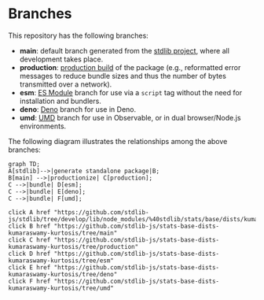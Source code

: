 <!--

@license Apache-2.0

Copyright (c) 2022 The Stdlib Authors.

Licensed under the Apache License, Version 2.0 (the "License");
you may not use this file except in compliance with the License.
You may obtain a copy of the License at

    http://www.apache.org/licenses/LICENSE-2.0

Unless required by applicable law or agreed to in writing, software
distributed under the License is distributed on an "AS IS" BASIS,
WITHOUT WARRANTIES OR CONDITIONS OF ANY KIND, either express or implied.
See the License for the specific language governing permissions and
limitations under the License.

-->

# Branches

This repository has the following branches:

-   **main**: default branch generated from the [stdlib project][stdlib-url], where all development takes place.
-   **production**: [production build][production-url] of the package (e.g., reformatted error messages to reduce bundle sizes and thus the number of bytes transmitted over a network).
-   **esm**: [ES Module][esm-url] branch for use via a `script` tag without the need for installation and bundlers.
-   **deno**: [Deno][deno-url] branch for use in Deno.
-   **umd**: [UMD][umd-url] branch for use in Observable, or in dual browser/Node.js environments.

The following diagram illustrates the relationships among the above branches:

```mermaid
graph TD;
A[stdlib]-->|generate standalone package|B;
B[main] -->|productionize| C[production];
C -->|bundle| D[esm];
C -->|bundle| E[deno];
C -->|bundle| F[umd];

click A href "https://github.com/stdlib-js/stdlib/tree/develop/lib/node_modules/%40stdlib/stats/base/dists/kumaraswamy/kurtosis"
click B href "https://github.com/stdlib-js/stats-base-dists-kumaraswamy-kurtosis/tree/main"
click C href "https://github.com/stdlib-js/stats-base-dists-kumaraswamy-kurtosis/tree/production"
click D href "https://github.com/stdlib-js/stats-base-dists-kumaraswamy-kurtosis/tree/esm"
click E href "https://github.com/stdlib-js/stats-base-dists-kumaraswamy-kurtosis/tree/deno"
click F href "https://github.com/stdlib-js/stats-base-dists-kumaraswamy-kurtosis/tree/umd"
```

[stdlib-url]: https://github.com/stdlib-js/stdlib/tree/develop/lib/node_modules/%40stdlib/stats/base/dists/kumaraswamy/kurtosis
[production-url]: https://github.com/stdlib-js/stats-base-dists-kumaraswamy-kurtosis/tree/production
[deno-url]: https://github.com/stdlib-js/stats-base-dists-kumaraswamy-kurtosis/tree/deno
[umd-url]: https://github.com/stdlib-js/stats-base-dists-kumaraswamy-kurtosis/tree/umd
[esm-url]: https://github.com/stdlib-js/stats-base-dists-kumaraswamy-kurtosis/tree/esm